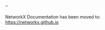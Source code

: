 '<meta http-equiv="refresh" content="0; URL=https://networkx.github.io/documentation/stable/reference/api_0.99.html">'

NetworkX Documentation has been moved to:<br><a href="https://networkx.github.io">https://networkx.github.io</a>
